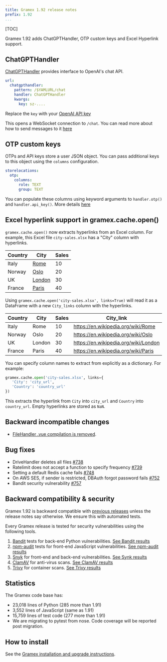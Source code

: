 ```yaml
---
title: Gramex 1.92 release notes
prefix: 1.92
...
```


[TOC]

Gramex 1.92 adds ChatGPTHandler, OTP custom keys and Excel Hyperlink support.

## ChatGPTHandler

[ChatGPTHandler](../../chatgpthandler/) provides interface to OpenAI's chat API.


```yaml
url:
  chatgpthandler:
    pattern: /$YAMLURL/chat
    handler: ChatGPTHandler
    kwargs:
      key: sz-....
```
Replace the `key` with your [OpenAI API key](https://platform.openai.com/account/api-keys)

This opens a WebSocket connection to `/chat`. You can read more about how to send messages to it [here](../../chatgpthandler/)

## OTP custom keys

OTPs and API keys store a user JSON object. You can pass additional keys to this object using the `columns` configuration.

```yaml
storelocations:
  otp:
    columns:
      role: TEXT
      group: TEXT
```

You can populate these columns using keyword arguments to `handler.otp()` and `handler.api_key()`. More details [here](../../auth/#otp-custom-keys)

## Excel hyperlink support in gramex.cache.open()

`gramex.cache.open()` now extracts hyperlinks from an Excel column. For example, this Excel file `city-sales.xlsx` has a "City" column with hyperlinks.

| Country | City                                                      | Sales |
|---------|-----------------------------------------------------------|-------|
| Italy   | <a href="https://en.wikipedia.org/wiki/Rome">Rome</a>     | 10    |
| Norway  | <a href="https://en.wikipedia.org/wiki/Oslo">Oslo</a>     | 20    |
| UK      | <a href="https://en.wikipedia.org/wiki/London">London</a> | 30    |
| France  | <a href="https://en.wikipedia.org/wiki/Paris">Paris</a>   | 40    |

Using `gramex.cache.open('city-sales.xlsx', links=True)` will read it as a DataFrame with a new `City_links` column with the hyperlinks.

| Country | City   | Sales | City_link                            |
|---------|--------|-------|--------------------------------------|
| Italy   | Rome   | 10    | https://en.wikipedia.org/wiki/Rome   |
| Norway  | Oslo   | 20    | https://en.wikipedia.org/wiki/Oslo   |
| UK      | London | 30    | https://en.wikipedia.org/wiki/London |
| France  | Paris  | 40    | https://en.wikipedia.org/wiki/Paris  |

You can specify column names to extract from explicitly as a dictionary. For example:

```python
gramex.cache.open('city-sales.xlsx', links={
   'City': 'city_url',
   'Country': 'country_url'
})
```

This extracts the hyperlink from `City` into `city_url` and `Country` into `country_url`. Empty hyperlinks are stored as `NaN`.

## Backward incompatible changes

- [FileHandler .vue compilation is removed](../../filehandler/#vue).

## Bug fixes

- DriveHandler deletes all files [#738](https://github.com/gramener/gramex/issues/738)
- Ratelimit does not accept a function to specify frequency [#739](https://github.com/gramener/gramex/issues/739)
- Setting a default Redis cache fails [#748](https://github.com/gramener/gramex/issues/748)
- On AWS SES, if sender is restricted, DBAuth forgot password fails [#752](https://github.com/gramener/gramex/issues/752)
- Bandit security vulnerability [#757](https://github.com/gramener/gramex/issues/757)

## Backward compatibility & security

Gramex 1.92 is backward compatible with [previous releases](../) unless the release notes say otherwise.
We ensure this with automated tests.

Every Gramex release is tested for security vulnerabilities using the following tools.

1. [Bandit](https://bandit.readthedocs.io/) tests for back-end Python vulnerabilities.
   [See Bandit results](https://github.com/gramener/gramex/blob/master/reports/bandit.txt)
2. [npm-audit](https://docs.npmjs.com/cli/v6/commands/npm-audit) tests for front-end JavaScript vulnerabilities.
   [See npm-audit results](https://github.com/gramener/gramex/blob/master/reports/npm-audit.txt)
3. [Snyk](https://snyk.io/) for front-end and back-end vulnerabilities.
   [See Synk results](https://github.com/gramener/gramex/blob/master/reports/snyk.txt)
4. [ClamAV](https://www.clamav.net/) for anti-virus scans.
   [See ClamAV results](https://github.com/gramener/gramex/blob/master/reports/clamav.txt)
5. [Trivy](https://trivy.dev/) for container scans.
   [See Trivy results](https://github.com/gramener/gramex/blob/master/reports/trivy.txt)

## Statistics

The Gramex code base has:

- 23,018 lines of Python (285 more than 1.91)
- 3,552 lines of JavaScript (same as 1.91)
- 15,759 lines of test code (277 more than 1.91)
- We are migrating to pytest from nose. Code coverage will be reported post migration.

## How to install

See the [Gramex installation and upgrade instructions](../../install/).
